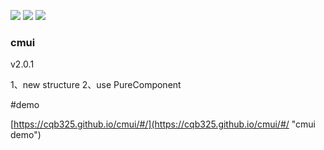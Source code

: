 ![](https://img.shields.io/badge/cmui-2.0.1-blue.svg) ![](https://img.shields.io/badge/licence-MIT%20License-blue.svg) ![](https://img.shields.io/badge/build-passing-brightgreen.svg)
### cmui

v2.0.1

1、new structure
2、use PureComponent

#demo

[https://cqb325.github.io/cmui/#/](https://cqb325.github.io/cmui/#/ "cmui demo")